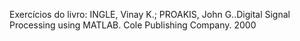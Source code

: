 Exercícios do livro:
INGLE, Vinay K.; PROAKIS, John G..Digital Signal Processing using MATLAB. Cole Publishing Company. 2000
